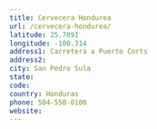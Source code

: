 ```yaml
---
title: Cervecera Hondurea
url: /cervecera-hondurea/
latitude: 25.7091
longitude: -100.314
address1: Carretera a Puerto Corts
address2: 
city: San Pedro Sula
state: 
code: 
country: Honduras
phone: 504-550-0100
website: 
---
```


